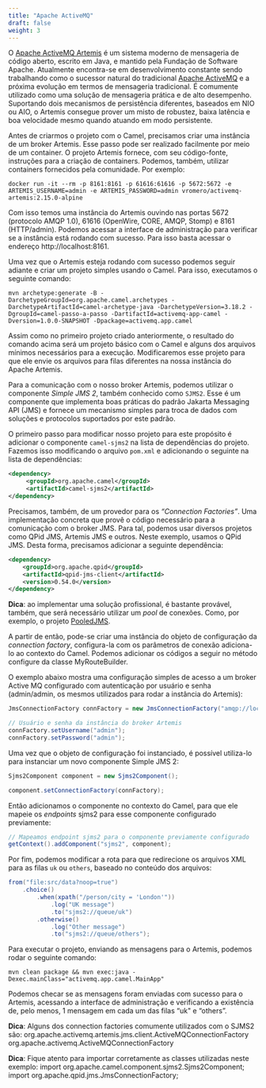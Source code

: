 ```yaml
---
title: "Apache ActiveMQ"
draft: false
weight: 3
---
```


O [Apache ActiveMQ Artemis](https://activemq.apache.org/components/artemis/) é um sistema moderno de mensageria de código aberto, escrito em Java, e mantido pela Fundação de Software Apache. Atualmente encontra-se em desenvolvimento constante sendo trabalhando como o sucessor natural do tradicional [Apache ActiveMQ](https://activemq.apache.org/) e a próxima evolução em termos de mensageria tradicional. É comumente utilizado como uma solução de mensageria prática e de alto desempenho. Suportando dois mecanismos de persistência diferentes, baseados em NIO ou AIO, o Artemis consegue prover um misto de robustez, baixa latência e boa velocidade mesmo quando atuando em modo persistente.

Antes de criarmos o projeto com o Camel, precisamos criar uma instância de um broker Artemis.
Esse passo pode ser realizado facilmente por meio de um container.
O projeto Artemis fornece, com seu código-fonte, instruções para a criação de containers.
Podemos, também, utilizar containers fornecidos pela comunidade. Por exemplo:

```shell
docker run -it --rm -p 8161:8161 -p 61616:61616 -p 5672:5672 -e ARTEMIS_USERNAME=admin -e ARTEMIS_PASSWORD=admin vromero/activemq-artemis:2.15.0-alpine
```

Com isso temos uma instância do Artemis ouvindo nas portas 5672 (protocolo AMQP 1.0), 61616 (OpenWire, CORE, AMQP, Stomp) e 8161 (HTTP/admin). Podemos acessar a interface de administração para verificar se a instância está rodando com sucesso. Para isso basta acessar o endereço http://localhost:8161.

Uma vez que o Artemis esteja rodando com sucesso podemos seguir adiante e criar um projeto simples usando o Camel. Para isso, executamos o seguinte comando:

```shell
mvn archetype:generate -B -DarchetypeGroupId=org.apache.camel.archetypes -DarchetypeArtifactId=camel-archetype-java -DarchetypeVersion=3.18.2 -DgroupId=camel-passo-a-passo -DartifactId=activemq-app-camel -Dversion=1.0.0-SNAPSHOT -Dpackage=activemq.app.camel
```

Assim como no primeiro projeto criado anteriormente, o resultado do comando acima será um projeto básico com o Camel e alguns dos arquivos mínimos necessários para a execução. Modificaremos esse projeto para que ele envie os arquivos para filas diferentes na nossa instância do Apache Artemis.

Para a comunicação com o nosso broker Artemis, podemos utilizar o componente _Simple JMS 2_, também conhecido como `SJMS2`. Esse é um componente que implementa boas práticas do padrão Jakarta Messaging API (JMS) e fornece um mecanismo simples para troca de dados com soluções e protocolos suportados por este padrão.

O primeiro passo para modificar nosso projeto para este propósito é adicionar o componente `camel-sjms2` na lista de dependências do projeto. Fazemos isso modificando o arquivo `pom.xml` e adicionando o seguinte na lista de dependências:

```xml
<dependency>
     <groupId>org.apache.camel</groupId>
     <artifactId>camel-sjms2</artifactId>
</dependency>
```

Precisamos, também, de um provedor para os _“Connection Factories”_. Uma implementação concreta que provê o código necessário para a comunicação com o broker JMS. Para tal, podemos usar diversos projetos como QPid JMS, Artemis JMS e outros. Neste exemplo, usamos o QPid JMS. Desta forma, precisamos adicionar a seguinte dependência:

```xml
<dependency>
    <groupId>org.apache.qpid</groupId>
    <artifactId>qpid-jms-client</artifactId>
    <version>0.54.0</version>
</dependency>
```

**Dica**: ao implementar uma solução profissional, é bastante provável, também, que será necessário utilizar um _pool_ de conexões. Como, por exemplo, o projeto [PooledJMS](https://github.com/messaginghub/pooled-jms).

A partir de então, pode-se criar uma instância do objeto de configuração da _connection factory_, configura-la com os parâmetros de conexão adiciona-lo ao contexto do Camel. Podemos adicionar os códigos a seguir no método configure da classe MyRouteBuilder.

O exemplo abaixo mostra uma configuração simples de acesso a um broker Active MQ configurado com autenticação por usuário e senha (admin/admin, os mesmos utilizados para rodar a instância do Artemis):

```java
JmsConnectionFactory connFactory = new JmsConnectionFactory("amqp://localhost:5672");

// Usuário e senha da instância do broker Artemis
connFactory.setUsername("admin");
connFactory.setPassword("admin");
```

Uma vez que o objeto de configuração foi instanciado, é possível utiliza-lo para instanciar um novo componente Simple JMS 2:

```java
Sjms2Component component = new Sjms2Component();

component.setConnectionFactory(connFactory);
```

Então adicionamos o componente no contexto do Camel, para que ele mapeie os _endpoints_ sjms2 para esse componente configurado previamente:

```java
// Mapeamos endpoint sjms2 para o componente previamente configurado
getContext().addComponent("sjms2", component);
```

Por fim, podemos modificar a rota para que redirecione os arquivos XML para as filas `uk` ou `others`, baseado no conteúdo dos arquivos:

```java
from("file:src/data?noop=true")
    .choice()
        .when(xpath("/person/city = 'London'"))
            .log("UK message")
            .to("sjms2://queue/uk")
        .otherwise()
            .log("Other message")
            .to("sjms2://queue/others");
```

Para executar o projeto, enviando as mensagens para o Artemis, podemos rodar o seguinte comando:

```shell
mvn clean package && mvn exec:java -Dexec.mainClass="activemq.app.camel.MainApp"
```

Podemos checar se as mensagens foram enviadas com sucesso para o Artemis, acessando a interface de administração e verificando a existência de, pelo menos, 1 mensagem em cada um das filas “uk" e “others”.


**Dica**: Alguns dos connection factories comumente utilizados com o SJMS2 são:
org.apache.activemq.artemis.jms.client.ActiveMQConnectionFactory
org.apache.activemq.ActiveMQConnectionFactory



**Dica**: Fique atento para importar corretamente as classes utilizadas neste exemplo:
import org.apache.camel.component.sjms2.Sjms2Component;
import org.apache.qpid.jms.JmsConnectionFactory;





